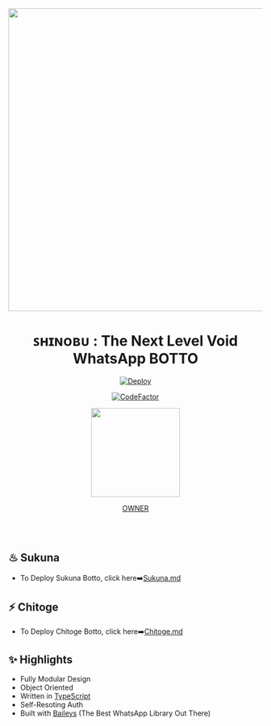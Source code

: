 <div align="center">
<img src="https://64.media.tumblr.com/b3b2020fe2ed9b1ae3dfccc932fa0e61/tumblr_pwe9tu9ReA1toni03o1_r1_540.gifv" width="600"></br></a>

# **ꜱʜɪɴᴏʙᴜ : The Next Level Void WhatsApp BOTTO**
[![Deploy](https://www.herokucdn.com/deploy/button.png)](https://heroku.com/deploy)

<p align="center">
<a href="https://www.codefactor.io/repository/github/well300/kaguya-bot"><img src="https://www.codefactor.io/repository/github/well300/shinobu/badge" alt="CodeFactor" /></a>
<p align="center">
<img src="https://www.gifcen.com/wp-content/uploads/2021/08/shinobu-gif-2.gif" width="176" height="176"/>

<a href="https://wa.me/917993034080">OWNER</a>

</div><br/>
<br/>

## ♨ Sukuna
- To Deploy Sukuna Botto, click here➡️[Sukuna.md](https://github.com/Swell300/sukuna)

## ⚡ Chitoge
- To Deploy Chitoge Botto, click here➡️[Chitoge.md](https://github.com/ShinNouzen/Chitoge)

## ✨ Highlights
- Fully Modular Design
- Object Oriented
- Written in [TypeScript](https://www.typescriptlang.org/)
- Self-Resoting Auth
- Built with [Baileys](https://github.com/adiwajshing/baileys) (The Best WhatsApp Library Out There) 
